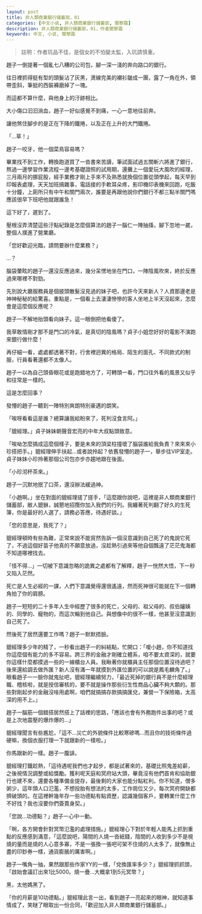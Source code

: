 ```yaml
---
layout: post
title: 非人類商業銀行儲蓄部，01
categories: [中文小说, 非人類商業銀行儲蓄部, 闇黎霜]
description: 非人類商業銀行儲蓄部，01，作者闇黎霜
keywords: 中文, 小说, 闇黎霜
---
```


> 註明：作者坑品不佳，是個女的不怕變太監，入坑請慎重。



趙子一倒提著一個亂七八糟的公司包，腳一深一淺的奔向路口的銀行。

往日裡抓得挺有型的頭髮沾了灰黑，燙線完美的襯衫皺成一團，露了一角在外，領帶歪斜，筆挺的西裝褲磨掉了一塊。

而這都不算什麼，與他身上的汙跡相比。

大小傷口汩汩淌血，趙子一好似感覺不到痛，一心一意地往前奔。

讓他煞住腳步的是正在下降的鐵捲，以及正在上升的大門鐵捲。

「…草！」

趙子一咬牙，他一個菜鳥容易嗎？

畢業找不到工作，轉換跑道買了一沓書來苦讀，筆試面試過五關斬六將進了銀行，熬過一邊學習作業流程一邊考基礎證照的試用期，還攤上一個愛玩大風吹的經理，三月兩月的挪屁股，經手業務才剛上手來不及熟悉就換個位置從頭學起，每天早到印報表處理，天天加班搞雜事，電話接的手軟耳朵疼，影印機印表機來回跑，吃飯十分鐘，上廁所只有中午和關門兩次，誰要是再跟他說你們銀行不都三點半關門嗎應該很早下班吧他就跟誰急！

這下好了，遲到了。

壓根沒弄清楚這些汙點紀錄是怎麼個算法的趙子一腦仁一陣抽搐，腳下忽地一崴，整個人撲進了營業廳。

「您好歡迎光臨，請問要辦什麼業務？」

…？

腦袋暈眩的趙子一還沒反應過來，幾分呆愣地坐在門口，一陣陰風吹來，終於反應過來哪裡不對勁。

先別說大廳服務員是個披頭散髮沒見過的妹子吧，也許今天來新人？人資那邊老是神神秘秘的給驚喜。重點是，一個看上去淒淒慘慘的客人坐地上半天沒起來，怎麼會是這麼個反應呢？

趙子一不解地抬頭看向妹子。這一眼倒把他看傻了。

我草敢情剛才那不是門口的冷氣，是真切的陰風嗎？貞子小姐您好好的電影不演跑來銀行做什麼！

再仔細一看，處處都透著不對，行舍裡迥異的格局、陌生的面孔、不同款式的制服，行員看著還都不太像人。

趙子一以為自己頭昏眼花或是跑錯地方了，可轉頭一看，門口往外看的風景又似乎和往常是一樣的。

這是怎麼回事？

發懵的趙子一聽到一陣特別爽朗特別豪邁的朗笑。

「唉呀看看這是誰？總算讓我給盼來了，死判沒食言阿。」

「貔經理。」貞子妹妹朝聲音宏亮的中年大叔點頭致意。

「唉呦怎麼搞成這麼個樣子，要是未來的頂梁柱撞壞了腦袋誰給我負責？來來來小珍搭把手。」貔經理伸手扶起…或者說拎起？依舊發懵的趙子一，舉步往VIP室走。貞子妹妹小珍拎著那個公司包亦步亦趨地跟在後面。

「小珍沏杯茶來。」



趙子一沉默地抿了口茶，還沒辦法緩過神。

「小趙啊。」坐在對面的貔經理搓了搓手，「這麼跟你說吧，這裡是非人類商業銀行儲蓄部，敝人貔貅，誠懇地招攬你加入我們的行列。我纏著死判翻了好久的生死簿，你是最好的人選了，請務必答應，待遇好談。」

「您的意思是，我死了？」

貔經理頓時有些為難，正常來說不能貿然告訴一個沒意識到自己死了的鬼說它死了，不過這個好苗子他真的不願意放過，沒趁熱引過來等他自個飄遠了茫茫鬼海都不知道哪裡找去。

「怪不得…」一切被下意識忽略的詭異之處都有了解釋，趙子一恍然大悟，下一秒又陷入茫然。

死亡是人生必經的一課，人們下意識覺得還很遙遠，然而死神很可能就在下一個轉角拍了你的肩膀。

趙子一短短的二十多年人生中經歷了很多的死亡，父母的、祖父母的、叔伯嬸姨的、同學的、寵物的，而這次輪到他自己。與想像中的很不一樣，他甚至沒意識到自己死了。

然後死了居然還要工作嗎？趙子一默默捂臉。

貔經理多少年的精了，一秒看出趙子一的糾結點，忙開口：「噯小趙，你不知道找你這麼個有能力的多不容易。跨三界的金融才剛確立體系，咱不要太資深的，就要你這樣什麼都摸過一些的一線櫃台人員。我瞅著你就櫃員主任那個位置沒待過吧？後來還給調去做外匯？新人沒有滿一年就摸到外匯位置的可以說是鳳毛麟角了。」眼看趙子一一臉你就鬼扯吧，貔經理繼續努力，「最近死掉的銀行員不是什麼經理職、稽核啦，就是授信審核的，要不就是操作那些衍生性商品心臟不夠大顆的。那些對剛起步的金融沒啥用處啊，咱們就搞搞存款搞搞匯兌，兼營一下保險箱，太高深的用不上。」

趙子一腦筋一個錯搭居然搭上了話裡的思路，「應該也會有外務跑件出事的吧？或是上次地震壓的爆炸爆的…」

貔經理聞言有些尷尬，「這不…災亡的外貌條件比較寒磣嗎…而且你的技術條件過硬嘛，換個衣服打理一下就跟新的一樣啦。」

你馬跟新的一樣。趙子一腹誹。

貔經理打鐵趁熱，「這待遇呢我們也才起步，都是試著來的，基礎比照鬼差給薪，之後視情況調整或給獎勵。獲利呢天庭和冥府站大頭，畢竟沒有他們首肯和協助銀行也建不來，還要各種準備金提存，最後剩的大家也能分點紅利。你不知道，僧多粥少，這年頭人口氾濫，不想投胎有想法的太多，工作崗位又少，每次冥府開缺都擠破頭的。在這裡幹幾年存一些功德點有點資歷，認識幾個客戶，要轉業什麼工作不好找？我也沒要你們簽賣身契。」

「您說…功德點？」趙子一心中一動。

「啊，各方開會針對冥幣氾濫的處理措施。」貔經理心下對於年輕人能馬上抓到重點的反應感到滿意，「這麼說吧，陽間的人燒一沓紙錢，陰間的人收到多少不是視燒的量而是燒的人心意多寡，不是一張換一張吧可架不住燒的人太多了，就像無止盡的印鈔券一樣，通貨膨脹的厲害啊。」

趙子一嘴角一抽，果然跟那些作家YY的一樣，「兌換匯率多少？」貔經理抓抓頭，「啟始會議訂出來1比5000。燒一疊…大概拿1到5元冥幣？」

黑，太他媽黑了。

「你的月薪是10功德點。」貔經理此言一出，看到趙子一亮起來的眼神，就知道事情成了，笑瞇了眼取出一份合同，「歡迎加入非人類商業銀行儲蓄部。」


